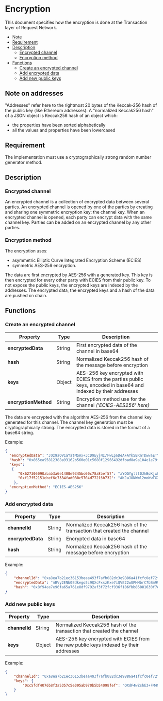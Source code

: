 # Encryption

This document specifies how the encryption is done at the Transaction layer of Request Network.

- [Note](#note)
- [Requirement](#requirement)
- [Description](#description)
  - [Encrypted channel](#encrypted-channel)
  - [Encryption method](#encryption-method)
- [Functions](#functions)
  - [Create an encrypted channel](#create-an-encrypted-channel)
  - [Add encrypted data](#add-encrypted-data)
  - [Add new public keys](#add-new-public-keys)

## Note on addresses

"Addresses" refer here to the rightmost 20 bytes of the Keccak-256 hash of the public key (like Ethereum addresses).
A "normalized Keccak256 hash" of a JSON object is Keccak256 hash of an object which:

- the properties have been sorted alphabetically
- all the values and properties have been lowercased

## Requirement

The implementation must use a cryptographically strong random number generator method.

## Description

### Encrypted channel

An encrypted channel is a collection of encrypted data between several parties.
An encrypted channel is opened by one of the parties by creating and sharing one symmetric encryption key: the channel key.
When an encrypted channel is opened, each party can encrypt data with the same channel key.
Parties can be added on an encrypted channel by any other parties.

### Encryption method

The encryption uses:

- asymmetric Elliptic Curve Integrated Encryption Scheme (ECIES)
- symmetric AES-256 encryption.

The data are first encrypted by AES-256 with a generated key.
This key is then encrypted for every other party with ECIES from their public key.
To not expose the public keys, the encrypted keys are indexed by the addresses.
The encrypted data, the encrypted keys and a hash of the data are pushed on chain.

## Functions

### Create an encrypted channel

| Property             | Type   | Description                                                                                                     |
| -------------------- | ------ | --------------------------------------------------------------------------------------------------------------- |
| **encryptedData**    | String | First encrypted data of the channel in base64                                                                   |
| **hash**             | String | Normalized Keccak256 hash of the message before encryption                                                      |
| **keys**             | Object | AES-256 key encrypted with ECIES from the parties public keys, encoded in base64 and indexed by their addresses |
| **encryptionMethod** | String | Encryption method use for the channel _('ECIES-AES256' here)_                                                   |

The data are encrypted with the algorithm AES-256 from the channel key generated for this channel.
The channel key generation must be cryptographically strong.
The encrypted data is stored in the format of a base64 string.

Example:

```JSON
{
  "encryptedData": "JOz9aOV1aYatMSAx+3CD9EyjNI/FwLp6DeA+AYk5ERnTDwwaETY7zz2NemubnGW7GGDATjSVsnCVWXuM58cihq1Bhkon2aiPHhQdpteEugkrM2Zx/kWrVlvRY8kyseB30hU7NhyiDUSLGOJ/Pmq3PjANbBi2svgADLFZ6SdYgwFkjxaO1XkvW/qvjuraFqW55/4wCd53yjWcjMcLzMgLYcTLmSns642xAjx0hAvwVPQmTVI5xOFf6PjbEN9qfRPfdQkaOuuGG2AYsVhOkSK73BULdIvx6PArfqICCtL23xmt4kCeFgd6HYQvSzSFqszqAWT1kJdiRj3sZXRtf6xcpeXDelBacHN+xD2mzdZlroVhlsjZi5s0mhemBd+C",
  "hash": "0x865ea95812388a93162b560e01c5680f12966492dfbad8a9a104e1e79f6665fc",
  "keys":
   {
      "0x627306090abab3a6e1400e9345bc60c78a8bef57": "aYOGYgtlt0JkBoKjxkMpoQJbE7GXtTT6JrjA+NF0Bd6BxDLyn5+hFIDvHltMkGS7rpzR3RyEnDl+SncDJ+cCxLo9Od7ntqGNVdin6n7EJqilmY0AmxJpAIAOnCwK5C46zH4RE0g7vBv/+3Gx2uFKw2Dfhpy7olQ5NL6Krsb2qEnmW32R3wmv85uCE88uxmcDlo/OrS36X+jzOye+/ZR+kOE=",
      "0xf17f52151ebef6c7334fad080c5704d77216b732": "AKJaJONWml2moKwTGZCuXQMxBt014+6Sxo2rzXYBbgKV8peBo3RM6KrxvhIdnCtTwxu3CrlFrkfUm6VYoMsKPu5WhZMU1Wk2R+vYl7roJFCQsTqTN1Qkx0skBLhaSKwynzZY3BWyTZ5rf1+JPmi7g6fGB9VOUpv6EDlp9k1p2RZnsVc+fMYKMAWhMnSZ3gJQUVbHY2Jx0CiQX/N+PtpnTWM=",
    },
  "encryptionMethod": "ECIES-AES256"
}
```

### Add encrypted data

| Property          | Type   | Description                                                           |
| ----------------- | ------ | --------------------------------------------------------------------- |
| **channelId**     | String | Normalized Keccak256 hash of the transaction that created the channel |
| **encryptedData** | String | Encrypted data in base64                                              |
| **hash**          | String | Normalized Keccak256 hash of the message before encryption            |

Example:

```JSON
{
    "channelId": "0xa8ea7b21ec36153beaa493f7afb082dc3e9886a41fcfc0ef72f3e175c2ad8b01",
    "encryptedData": "mBVy2ENb0Edkego5c9QXcFxszKxe7iQVE22wUPHMbrC7bBm99S238BAyACa1TBDlI4SajbrWM+/MG8CkBoph4FLTvh4PsUjhnfazFI9BnMtIMhdqDAoxXUSHsvnwbEFhllqwhFCWn6pslLNu7X7UJSDgj7nQ0t1IHegBSV7ZRqdOYw3UoxAEAyVOoUwMhr/sitF2AlgMSvKas5YCD47YIm6rDNmzyBn9Ed/fAxNojMXcg386khrPs37P6Q==",
    "hash": "0x8f94ee7e96fa65a761e8df9792af3f72fcf936f186fbb86881630f7d5333c8bb",
}
```

### Add new public keys

| Property      | Type   | Description                                                                          |
| ------------- | ------ | ------------------------------------------------------------------------------------ |
| **channelId** | String | Normalized Keccak256 hash of the transaction that created the channel                |
| **keys**      | Object | AES-256 key encrypted with ECIES from the new public keys indexed by their addresses |

Example:

```JSON
{
    "channelId": "0xa8ea7b21ec36153beaa493f7afb082dc3e9886a41fcfc0ef72f3e175c2ad8b01",
    "keys": {
        "0xc5fdf4076b8f3a5357c5e395ab970b5b54098fef": "OXdF4wZshE3+FM49ojErrgJIzqCx4r0DDj0bqof1yQJ7Kmz3zTaYh1xauD/Pq6HO1TJ3h+g4ca9DNzy2m2j7Q2RkqppeDkh4zsSyQ0eEN1dYLjfHqOisWelZ5l4hAH7+0LM8FHTCpKFJ1kSSHuALubYzbA+uO17eEr2dgzR3WaWDUhVn/uMYFwws3mHto41W4FWDGW+AWxIowhc3HrqsZRE=",
    }
}
```
